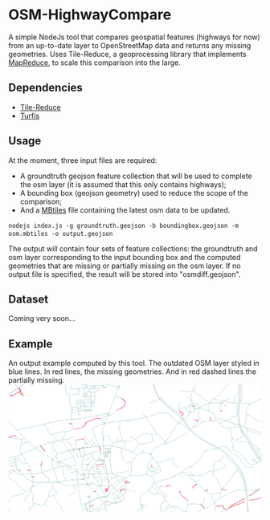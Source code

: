 # OSM-HighwayCompare

A simple NodeJs tool that compares geospatial features (highways for now) from an up-to-date layer to OpenStreetMap data
and returns any missing geometries. Uses Tile-Reduce, a geoprocessing library that implements
[MapReduce](https://en.wikipedia.org/wiki/MapReduce), to scale this comparison into the large.

## Dependencies
* [Tile-Reduce](https://github.com/mapbox/tile-reduce)
* [Turfjs](https://github.com/Turfjs/turf)

## Usage

At the moment, three input files are required:
* A groundtruth geojson feature collection that will be used to complete the osm layer (it is assumed that
this only contains highways);
* A bounding box (geojson geometry) used to reduce the scope of the comparison;
* And a [MBtiles](https://wiki.openstreetmap.org/wiki/MBTiles) file containing the
latest osm data to be updated.

```
nodejs index.js -g groundtruth.geojson -b boundingbox.geojson -m osm.mbtiles -o output.geojson
```

The output will contain four sets of feature collections: the groundtruth and osm layer corresponding
 to the input bounding box and the computed geometries that are missing or partially missing on the osm layer.
 If no output file is specified, the result will be stored into "osmdiff.geojson".

## Dataset

Coming very soon...

## Example

An output example computed by this tool. The outdated OSM layer styled in blue lines. In red lines,
the missing geometries. And in red dashed lines the partially missing.
![](images/osm-compare-example.png)